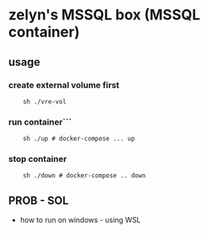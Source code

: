 
# zelyn's MSSQL box (MSSQL container)

## usage 

### create external volume first
```shell
    sh ./vre-vol
```

### run container```
```shell
    sh ./up # docker-compose ... up
```

### stop container
```shell
    sh ./down # docker-compose .. down
```

## PROB -  SOL

- how to run on windows - using WSL